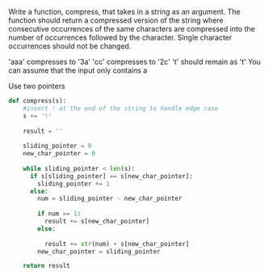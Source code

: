 Write a function, compress, that takes in a string as an argument. The function should return a compressed version of the string where consecutive occurrences of the same characters are compressed into the number of occurrences followed by the character. Single character occurrences should not be changed.

'aaa' compresses to '3a'
'cc' compresses to '2c'
't' should remain as 't'
You can assume that the input only contains a

Use two pointers

```py
def compress(s):
    #insert ! at the end of the string to handle edge case
    s += '!'
    
    result = ''
    
    sliding_pointer = 0
    new_char_pointer = 0
    
    while sliding_pointer < len(s):
      if s[sliding_pointer] == s[new_char_pointer]:
        sliding_pointer += 1
      else:
        num = sliding_pointer - new_char_pointer
        
        if num == 1:
          result += s[new_char_pointer]
        else:
          
          result += str(num) + s[new_char_pointer]
        new_char_pointer = sliding_pointer

    return result
```
